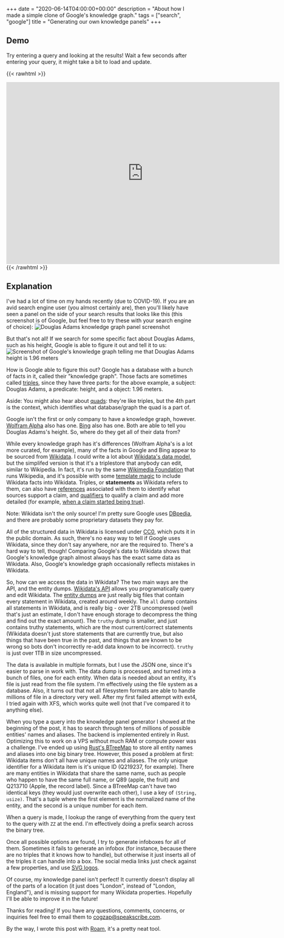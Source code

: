 +++
date = "2020-06-14T04:00:00+00:00"
description = "About how I made a simple clone of Google's knowledge graph."
tags = ["search", "google"]
title = "Generating our own knowledge panels"
+++

## Demo
Try entering a query and looking at the results! Wait a few seconds after entering your query, it might take a bit to load and update.

{{< rawhtml >}}
<iframe src="https://cogzap.com/ib-tests#douglas-adams" style="
    width: calc(100vw  - 16px);
    border: 0;
    max-width: 45rem;
    height: 30rem;
"></iframe>
{{< /rawhtml >}}

## Explanation

I've had a lot of time on my hands recently (due to COVID-19). If you are an avid search engine user (you almost certainly are), then you'll likely have seen a panel on the side of your search results that looks like this (this screenshot is of Google, but feel free to try these with your search engine of choice):
![Douglas Adams knowledge graph panel screenshot](https://smitop.com/douglas-adams-kg.png)

But that's not all! If we search for some specific fact about Douglas Adams, such as his height, Google is able to figure it out and tell it to us:
![Screenshot of Google's knowledge graph telling me that Douglas Adams height is 1.96 meters](https://smitop.com/douglas-adams-fact.png)

How is Google able to figure this out? Google has a database with a bunch of facts in it, called their "knowledge graph". Those facts are sometimes called [triples](https://en.wikipedia.org/wiki/Named_graph#Named_graphs_and_quads), since they have three parts: for the above example, a subject: Douglas Adams, a predicate: height, and a object: 1.96 meters.

Aside: You might also hear about [quads](https://en.wikipedia.org/wiki/Named_graph#Named_graphs_and_quads): they're like triples, but the 4th part is the context, which identifies what database/graph the quad is a part of.

Google isn't the first or only company to have a knowledge graph, however. [Wolfram Alpha](https://www.wolframalpha.com/) also has one. [Bing](https://bing.com) also has one. Both are able to tell you Douglas Adams's height. So, where do they get all of their data from?

While every knowledge graph has it's differences (Wolfram Alpha's is a lot more curated, for example), many of the facts in Google and Bing appear to be sourced from [Wikidata](https://wikidata.org). I could write a lot about [Wikidata's data model](https://www.wikidata.org/wiki/Wikidata:Introduction), but the simplifed version is that it's a triplestore that anybody can edit, similar to Wikipedia.  In fact, it's run by the same [Wikimedia Foundation](https://wikimediafoundation.org/) that runs Wikipedia, and it's possible with some [template magic](https://en.wikipedia.org/wiki/Template:Wikidata) to include Wikidata facts into Wikidata. Triples, or __statements__ as Wikidata refers to them, can also have [references](https://www.wikidata.org/wiki/Help:Sources) associated with them to identify what sources support a claim, and [qualifiers](https://www.wikidata.org/wiki/Help:Qualifiers) to qualify a claim and add more detailed (for example, [when a claim started being true](https://www.wikidata.org/wiki/Property:P580)).

Note: Wikidata isn't the only source! I'm pretty sure Google uses [DBpedia](https://wiki.dbpedia.org/), and there are probably some proprietary datasets they pay for.

All of the structured data in Wikidata is licensed under [CC0](https://creativecommons.org/publicdomain/zero/1.0/), which puts it in the public domain. As such, there's no easy way to tell if Google uses Wikidata, since they don't say anywhere, nor are the required to. There's a hard way to tell, though! Comparing Google's data to Wikidata shows that Google's knowledge graph almost always has the exact same data as Wikidata. Also, Google's knowledge graph occasionally reflects mistakes in Wikidata.

So, how can we access the data in Wikidata? The two main ways are the API, and the entity dumps. [Wikidata's API](https://www.mediawiki.org/wiki/Wikibase/API) allows you programatically query and edit Wikidata. The [entity dumps](https://dumps.wikimedia.org/wikidatawiki/entities/) are just really big files that contain every statement in Wikidata, created around weekly. The `all` dump contains all statements in Wikidata, and is really big - over 2TB uncompressed (well that's just an estimate, I don't have enough storage to decompress the thing and find out the exact amount). The `truthy` dump is smaller, and just contains truthy statements, which are the most current/correct statements (Wikidata doesn't just store statements that are currently true, but also things that have been true in the past, and things that are known to be wrong so bots don't incorrectly re-add data known to be incorrect). `truthy` is just over 1TB in size uncompressed.

The data is available in multiple formats, but I use the JSON one, since it's easier to parse in work with. The data dump is processed, and turned into a bunch of files, one for each entity. When data is needed about an entity, it's file is just read from the file system. I'm effectively using the file system as a database. Also, it turns out that not all filesystem formats are able to handle millions of file in a directory very well. After my first failed attempt with ext4, I tried again with XFS, which works quite well (not that I've compared it to anything else).

When you type a query into the knowledge panel generator I showed at the beginning of the post, it has to search through tens of millions of possible entities' names and aliases. The backend is implemented entirely in Rust. Optimizing this to work on a VPS without much RAM or compute power was a challenge. I've ended up using [Rust's BTreeMap](https://doc.rust-lang.org/stable/std/collections/struct.BTreeMap.html) to store all entity names and aliases into one big binary tree. However, this posed a problem at first: Wikidata items don't all have unique names and aliases. The only unique identifier for a Wikidata item is it's unique ID (Q219237, for example). There are many entities in Wikidata that share the same name, such as people who happen to have the same full name, or Q89 (apple, the fruit) and Q213710 (Apple, the record label). Since a BTreeMap can't have two identical keys (they would just overwrite each other), I use a key of `(String, usize)`. That's a tuple where the first element is the normalized name of the entity, and the second is a unique number for each item.

When a query is made, I lookup the range of everything from the query text to the query with `ZZ` at the end. I'm effectively doing a prefix search across the binary tree.

Once all possible options are found, I try to generate infoboxes for all of them. Sometimes it fails to generate an infobox (for instance, because there are no triples that it knows how to handle), but otherwise it just inserts all of the triples it can handle into a box. The social media links just check against a few properties, and use [SVG logos](https://github.com/gilbarbara/logos).

Of course, my knowledge panel isn't perfect! It currently doesn't display all of the parts of a location (it just does "London", instead of "London, England"), and is missing support for many Wikidata properties. Hopefully I'll be able to improve it in the future!

Thanks for reading! If you have any questions, comments, concerns, or inquiries feel free to email them to cogzap@speakscribe.com.

By the way, I wrote this post with [Roam](https://roamresearch.com/), it's a pretty neat tool.
